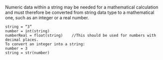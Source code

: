 Numeric data within a string may be needed for a mathematical calculation and must therefore be converted from string data type to a mathematical one, such as an integer or a real number.
```
string = “3”
number = int(string)
numberReal = float(string)    //This should be used for numbers with decimal places.
To convert an integer into a string:
number = 3
string = str(number)
```
